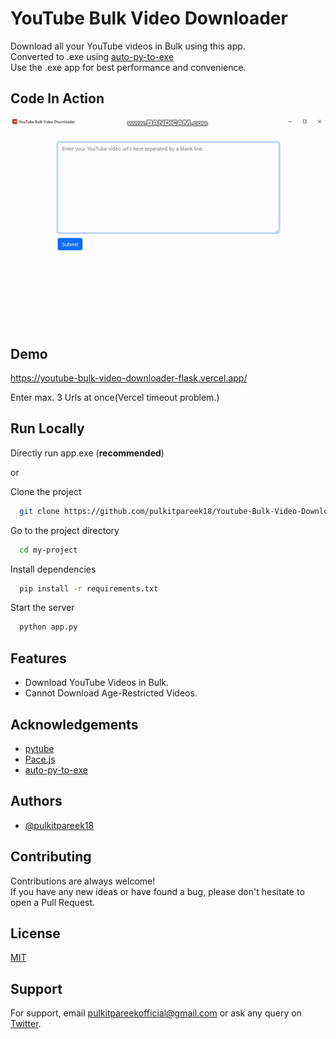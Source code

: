 
# YouTube Bulk Video Downloader

Download all your YouTube videos in Bulk using this app.  
Converted to .exe using [auto-py-to-exe](https://github.com/brentvollebregt/auto-py-to-exe)  
Use the .exe app for best performance and convenience.

## Code In Action
![](https://github.com/pulkitpareek18/Youtube-Bulk-Video-Downloader/blob/master/demo.gif)

## Demo

https://youtube-bulk-video-downloader-flask.vercel.app/

Enter max. 3 Urls at once(Vercel timeout problem.)

## Run Locally

Directly run app.exe (**recommended**)

or

Clone the project

```bash
  git clone https://github.com/pulkitpareek18/Youtube-Bulk-Video-Downloader-Flask
```

Go to the project directory

```bash
  cd my-project
```

Install dependencies

```bash
  pip install -r requirements.txt
```

Start the server

```bash
  python app.py
```


## Features

- Download YouTube Videos in Bulk.
- Cannot Download Age-Restricted Videos.




## Acknowledgements

 - [pytube](https://github.com/pytube/pytube)
 - [Pace.js](https://codebyzach.github.io/pace/e.com/project/elangosundar/awesome-README-templates)
 - [auto-py-to-exe](https://github.com/brentvollebregt/auto-py-to-exe)
 


## Authors

- [@pulkitpareek18](https://www.github.com/pulkitpareek18)


## Contributing

Contributions are always welcome!  
If you have any new ideas or have found a bug, please don't hesitate to open a Pull Request.


## License

[MIT](https://github.com/pulkitpareek18/Youtube-Bulk-Video-Downloader/blob/master/LICENSE)


## Support

For support, email pulkitpareekofficial@gmail.com or ask any query on [Twitter](https://twitter.com/pulkitpareekOFL).

